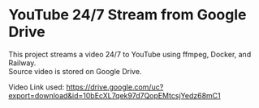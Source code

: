 # YouTube 24/7 Stream from Google Drive

This project streams a video 24/7 to YouTube using ffmpeg, Docker, and Railway.  
Source video is stored on Google Drive.

Video Link used: https://drive.google.com/uc?export=download&id=10bEcXL7qek97d7QopEMtcsjYedz68mC1

